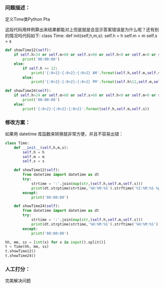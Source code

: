### 问题描述：

<p>定义Time类Python Pta</p>
这段代码用样例算出来结果都能对上但是就是会显示答案错误是为什么呢？还有别的情况吗代码如下:
class Time:    def init(self,h,m,s):        self.h = h        self.m = m        self.s = s

```python
def showTime12(self):
    if self.h>24 or self.m>60 or self.s>60 or self.h<0 or self.m<0 or self.s<0:
        print('00:00:00')
    else:
        if self.h <= 12:
            print('{:0>2}:{:0>2}:{:0>2} AM'.format(self.h,self.m,self.s))
        else:
            print('{:0>2}:{:0>2}:{:0>2} PM'.format(self.h%12,self.m,self.s))

def showTime24(self):
    if self.h>24 or self.m>60 or self.s>60 or self.h<0 or self.m<0 or self.s<0:
        print('00:00:00')
    else:
        print('{:0>2}:{:0>2}:{:0>2}'.format(self.h,self.m,self.s))

```

### 修改方案：

如果用 datetime 库函数来转换就非常方便，并且不容易出错：

```python
class Time:
    def __init__(self,h,m,s):
        self.h = h
        self.m = m
        self.s = s

    def showTime12(self):
        from datetime import datetime as dt
        try:
            strtime = ':'.join(map(str,(self.h,self.m,self.s)))
            print(dt.strptime(strtime,'%H:%M:%S').strftime('%I:%M:%S %p'))
        except:
            print('00:00:00')

    def showTime24(self):
        from datetime import datetime as dt
        try:
            strtime = ':'.join(map(str,(self.h,self.m,self.s)))
            print(dt.strptime(strtime,'%H:%M:%S').strftime('%H:%M:%S'))
        except:
            print('00:00:00')

hh, mm, ss = [int(x) for x in input().split()]
t = Time(hh, mm, ss)
t.showTime12()
t.showTime24()

```

### 人工打分：

完美解决问题
